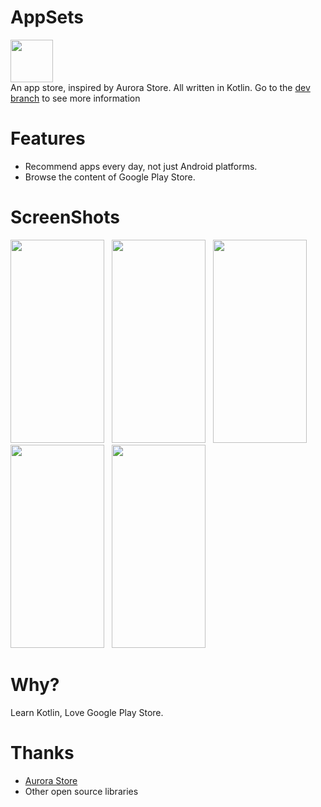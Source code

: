 # AppSets
<img src="https://i.loli.net/2020/04/30/kWQH2nTSPXVed4B.png" width="68" height="68"/><br>
An app store, inspired by Aurora Store. All written in Kotlin. Go to the <a href="https://github.com/Xucaiju/AppSets/tree/dev">dev branch</a> to see more information
# Features
* Recommend apps every day, not just Android platforms.
* Browse the content of Google Play Store.
# ScreenShots
<img src="https://i.loli.net/2020/07/01/6ocyp3z7VTYP9Rd.png" width="150" height="325"/>&nbsp;&nbsp;
<img src="https://i.loli.net/2020/07/01/xQNzi6HeSoKCUXl.png" width="150" height="325"/>&nbsp;&nbsp;
<img src="https://i.loli.net/2020/07/01/Fkng3uYtqCsoKNh.png" width="150" height="325"/>&nbsp;&nbsp;
<img src="https://i.loli.net/2020/07/01/MYcyAIz5vSskeXT.png" width="150" height="325"/>&nbsp;&nbsp;
<img src="https://i.loli.net/2020/07/01/L3Xnm97crgpxD1S.png" width="150" height="325"/>&nbsp;&nbsp;

# Why?
Learn Kotlin, Love Google Play Store.
# Thanks
* <a href="https://gitlab.com/AuroraOSS">Aurora Store</a>
* Other open source libraries

